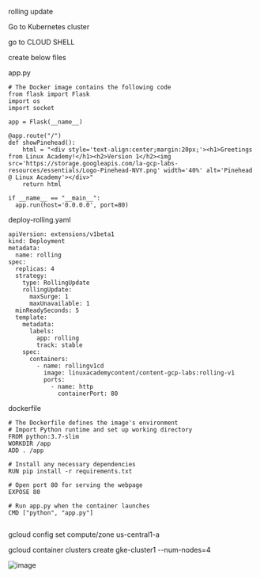 

rolling update


Go to Kubernetes cluster



go to CLOUD SHELL



create below files 


app.py

```
# The Docker image contains the following code
from flask import Flask
import os
import socket

app = Flask(__name__)

@app.route("/")
def showPinehead():
    html = "<div style='text-align:center;margin:20px;'><h1>Greetings from Linux Academy!</h1><h2>Version 1</h2><img src='https://storage.googleapis.com/la-gcp-labs-resources/essentials/Logo-Pinehead-NVY.png' width='40%' alt='Pinehead @ Linux Academy'></div>"
    return html

if __name__ == "__main__":
  app.run(host='0.0.0.0', port=80)

```



deploy-rolling.yaml



```
apiVersion: extensions/v1beta1
kind: Deployment
metadata:
  name: rolling
spec:
  replicas: 4
  strategy:
    type: RollingUpdate
    rollingUpdate:
      maxSurge: 1
      maxUnavailable: 1
  minReadySeconds: 5
  template:
    metadata:
      labels:
        app: rolling
        track: stable
    spec:
      containers:
        - name: rollingv1cd 
          image: linuxacademycontent/content-gcp-labs:rolling-v1
          ports:
            - name: http
              containerPort: 80

```


dockerfile

```
# The Dockerfile defines the image's environment
# Import Python runtime and set up working directory
FROM python:3.7-slim
WORKDIR /app
ADD . /app

# Install any necessary dependencies
RUN pip install -r requirements.txt

# Open port 80 for serving the webpage
EXPOSE 80

# Run app.py when the container launches
CMD ["python", "app.py"]


```

gcloud config set compute/zone us-central1-a

gcloud container clusters create gke-cluster1 --num-nodes=4


![image](https://user-images.githubusercontent.com/33985509/103161808-a703e580-47e7-11eb-8dbc-1245918f228d.png)

